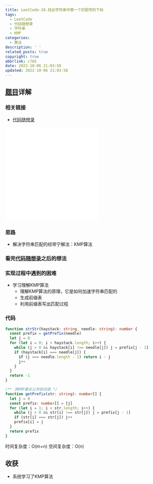 ```yaml
---
title: LeetCode-28.找出字符串中第一个匹配项的下标
tags:
  - LeetCode
  - 代码随想录
  - 字符串
  - KMP
categories:
  - 算法
description: ' '
related_posts: true
copyright: true
abbrlink: c765
date: 2022-10-06 21:03:58
updated: 2022-10-06 21:03:58
---
```


## [题目](https://leetcode.cn/problems/find-the-index-of-the-first-occurrence-in-a-string/)详解

### 相关链接

- [代码随想录](https://programmercarl.com/0028.实现strStr.html)

<iframe class="iframe_video" src="//player.bilibili.com/player.html?aid=712030093&bvid=BV1PD4y1o7nd&cid=493095580&page=1" scrolling="no" border="0" frameborder="no" framespacing="0" allowfullscreen="true"> </iframe>
<iframe class="iframe_video" src="//player.bilibili.com/player.html?aid=457239548&bvid=BV1M5411j7Xx&cid=496522111&page=1" scrolling="no" border="0" frameborder="no" framespacing="0" allowfullscreen="true"> </iframe>

### 思路

- 解决字符串匹配的经带宁解法：KMP算法

### 看完[代码随想录](https://programmercarl.com/0028.实现strStr.html)之后的想法

### 实现过程中遇到的困难

- 学习理解KMP算法
  - 理解KMP算法的原理，它是如何加速字符串匹配的
  - 生成前缀表
  - 利用前缀表写出匹配过程

### 代码

```ts TypeScript
function strStr(haystack: string, needle: string): number {
  const prefix = getPrefix(needle)
  let j = 0
  for (let i = 0; i < haystack.length; i++) {
    while (j > 0 && haystack[i] !== needle[j]) j = prefix[j - 1]
    if (haystack[i] === needle[j]) {
      if (j === needle.length - 1) return i - j
      j++
    }
  }
  return -1
}

/** 求KMP最长公共前后缀 */
function getPrefix(str: string): number[] {
  let j = 0
  const prefix: number[] = [j]
  for (let i = 1; i < str.length; i++) {
    while (j > 0 && str[i] !== str[j]) j = prefix[j - 1]
    if (str[i] === str[j]) j++
    prefix[i] = j
  }
  return prefix
}
```

时间复杂度：O(m+n)
空间复杂度：O(n)

## 收获

- 系统学习了KMP算法
